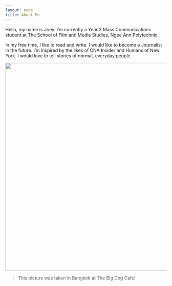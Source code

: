 ```yaml
---
layout: page
title: About Me
---
```


Hello, my name is Joey. I’m currently a Year 3 Mass Communications student at The School of Film and Media Studies, Ngee Ann Polytechnic.​

In my free time, I like to read and write. I would like to become a Journalist in the future. I’m inspired by the likes of CNA Insider and Humans of New York. I would love to tell stories of normal, everyday people.  

<p>
  <img height="650" src="{{ site.url }}/assets/About/me.png">
</p>

> This picture was taken in Bangkok at The Big Dog Cafe!
